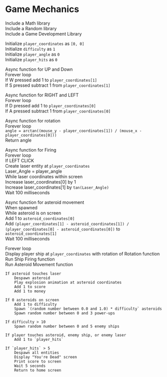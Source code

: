 # Game Mechanics

Include a Math library  
Include a Random library  
Include a Game Development Library  

Initialize `player_coordinates` as `[0, 0]`  
Initialize `difficulty` as `1`  
Initialize `player_angle` as `0`  
Initialize `player_hits` as `0`  

Async function for UP and Down  
    Forever loop  
        If W pressed add 1 to `player_coordinates[1]`  
        If S pressed subtract 1 from `player_coordinates[1]`  

Async function for RIGHT and LEFT  
    Forever loop  
        If D pressed add 1 to `player_coordinates[0]`  
        If A pressed subtract 1 from `player_coordinates[0]`  

Async function for rotation  
    Forever loop  
        `angle = arctan((mouse_y - player_coordinates[1]) / (mouse_x - player_coordinates[0]))`  
        Return angle  

Async function for Firing  
    Forever loop  
        If LEFT CLICK  
            Create laser entity at `player_coordinates`  
            Laser_Angle = player_angle  
            While laser coordinates within screen  
                Increase laser_coordinates[0] by 1  
                Increase laser_coordinates[1] by `tan(Laser_Angle)`  
                Wait 100 milliseconds  

Async function for asteroid movement  
    When spawned  
        While asteroid is on screen  
            Add 1 to `asteroid_coordinates[0]`  
            Add `(player_coordinates[1] - asteroid_coordinates[1]) / (player_coordinates[0] - asteroid_coordinates[0])` to `asteroid_coordinates[1]`  
            Wait 100 milliseconds  

Forever loop  
    Display player ship at `player_coordinates` with rotation of Rotation function  
    Run Ship Firing function  
    Run Asteroid Movement function  

    If asteroid touches laser  
        Despawn asteroid  
        Play explosion animation at asteroid coordinates  
        Add 1 to score  
        Add 1 to money  

    If 0 asteroids on screen  
        Add 1 to difficulty  
        Spawn `(random number between 0.0 and 1.0) * difficulty` asteroids  
        Spawn random number between 0 and 3 power-ups  

    If difficulty > 10  
        Spawn random number between 0 and 5 enemy ships  

    If player touches asteroid, enemy ship, or enemy laser  
        Add 1 to `player_hits`  

    If `player_hits` > 5  
        Despawn all entities  
        Display "You're Dead" screen  
        Print score to screen  
        Wait 5 seconds  
        Return to home screen  
